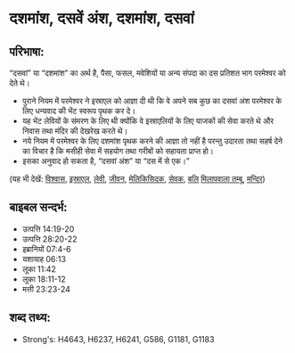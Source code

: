# दशमांश, दसवें अंश, दशमांश, दसवां #

## परिभाषा: ##

“दसवां” या “दशमांश” का अर्थ है, पैसा, फसल, मवेशियों या अन्य संपदा का दस प्रतिशत भाग परमेश्वर को देते थे।

* पुराने नियम में परमेश्वर ने इस्राएल को आज्ञा दी थी कि वे अपने सब कुछ का दसवां अंश परमेश्वर के लिए धन्यवाद की भेंट स्वरूप पृथक कर दे।
* यह भेंट लेवियों के संमरण के लिए थी क्योंकि वे इस्राएलियों के लिए याजकों की सेवा करते थे और निवास तथा मंदिर की देखरेख करते थे।
* नये नियम में परमेश्वर के लिए दशमांश पृथक करने की आज्ञा तो नहीं है परन्तु उदारता तथा सहर्ष देने का विचार है कि मसीही सेवा में सहयोग तथा गरीबों को सहायता प्राप्त हो।
* इसका अनुवाद हो सकता है, “दसवां अंश” या “दस में से एक।”

(यह भी देखें: [विश्वास](../believer.md), [इस्राएल](../israel.md), [लेवी](../levite.md), [जीवन](../livestock.md), [मेलिकिसिदक](../melchizedek.md), [सेवक](../minister.md), [बलि](../sacrifice.md)  [मिलापवाला तम्बू](../tabernacle.md), [मन्दिर](../temple.md))

## बाइबल सन्दर्भ: ##

* उत्पत्ति 14:19-20
* उत्पत्ति 28:20-22
* इब्रानियों 07:4-6
* यशायाह 06:13
* लूका 11:42
* लूका 18:11-12
* मत्ती 23:23-24

## शब्द तथ्य: ##

* Strong's: H4643, H6237, H6241, G586, G1181, G1183
